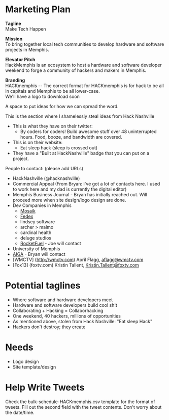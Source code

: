 Marketing Plan
====

__Tagline__  
Make Tech Happen  

__Mission__  
To bring together local tech communities to develop hardware and software projects in Memphis.  
  
__Elevator Pitch__  
HackMemphis is an ecosystem to host a hardware and software developer weekend to forge a community of hackers and makers in Memphis.  
  

__Branding__  
HACKmemphis -- The correct format for HACKmemphis is for hack to be all in capitals and Memphis to be all lower-case.  
We'll have a logo to download soon  

A space to put ideas for how we can spread the word.

This is the section where I shamelessly steal ideas from Hack Nashville
* This is what they have on their twitter:
  * By coders for coders! Build awesome stuff over 48 uninterrupted hours. Food, booze, and bandwidth are covered.
* This is on their website:
  * Eat sleep hack (sleep is crossed out)  
* They have a "Built at HackNashville" badge that you can put on a project.

People to contact: (please add URLs)
* HackNashville (@hacknashville)
* Commercial Appeal (From Bryan: I've got a lot of contacts here. I used to work here and my dad is currently the digital editor)
* Memphis Business Journal - Bryan has initially reached out. Will proceed more when site design/logo design are done.
* Dev Companies in Memphis
  * [Mosaik](http://www.mosaik.com)
  * [Fedex](http://www.fedex.com)
  * lindsey software
  * archer > malmo
  * cardinal health
  * deluge studios
  * [RocketFuel](http://www.gorocketfuel.com) - Joe will contact
* University of Memphis
* [AIGA](http://memphis.aiga.org/) - Bryan will contact
* [WMCTV] (http://wmctv.com) April Flagg, aflagg@wmctv.com  
* [Fox13] (foxtv.com) Kristin Tallent, Kristin.Tallent@foxtv.com 

Potential taglines
====
* Where software and hardware developers meet
* Hardware and software developers build cool sh!t
* Collaborating + Hacking = Collaborhacking
* One weekend, 40 hackers, millions of opportunities
* As mentioned above, stolen from Hack Nashville: "Eat sleep Hack"
* Hackers don't destroy; they create


Needs
===
* Logo design
* Site template/design

Help Write Tweets
===
Check the bulk-schedule-HACKmemphis.csv template for the format of tweets. Fill out the second field with the tweet contents. Don't worry about the date/time.